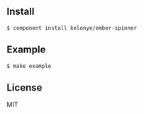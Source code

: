 Install
---

    $ component install kelonye/ember-spinner

Example
---

    $ make example

License
---

MIT